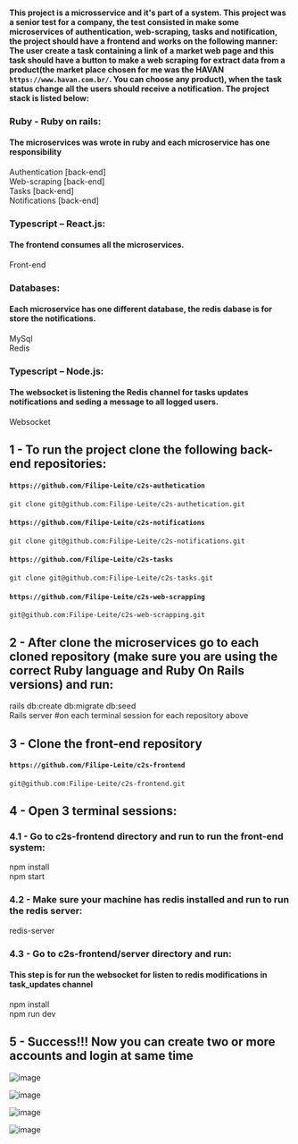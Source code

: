 #### This project is a microsservice and it's part of a system. This project was a senior test for a company, the test consisted in make some microservices of authentication, web-scraping, tasks and notification, the project should have a frontend and works on the following manner: The user create a task containing a link of a market web page and this task should have a button to make a web scraping for extract data from a product(the market place chosen for me was the HAVAN `https://www.havan.com.br/`. You can choose any product), when the task status change all the users should receive a notification. The project stack is listed below:

### Ruby - Ruby on rails:
#### The microservices was wrote in ruby and each microservice has one responsibility

Authentication [back-end] <br>
Web-scraping [back-end] <br>
Tasks [back-end] <br>
Notifications [back-end] <br>

### Typescript – React.js:
#### The frontend consumes all the microservices.

Front-end

### Databases:
#### Each microservice has one different database, the redis dabase is for store the notifications.

MySql <br>
Redis

### Typescript – Node.js:
#### The websocket is listening the Redis channel for tasks updates notifications and seding a message to all logged users.

Websocket

## 1 - To run the project clone the following back-end repositories:

#### `https://github.com/Filipe-Leite/c2s-authetication`

`git clone git@github.com:Filipe-Leite/c2s-authetication.git`

#### `https://github.com/Filipe-Leite/c2s-notifications`

`git clone git@github.com:Filipe-Leite/c2s-notifications.git`

#### `https://github.com/Filipe-Leite/c2s-tasks`

`git clone git@github.com:Filipe-Leite/c2s-tasks.git`

#### `https://github.com/Filipe-Leite/c2s-web-scrapping`

`git@github.com:Filipe-Leite/c2s-web-scrapping.git`

## 2 - After clone the microservices go to each cloned repository (make sure you are using the correct Ruby language and Ruby On Rails versions) and run:

rails db:create db:migrate db:seed <br>
Rails server #on each terminal session for each repository above

## 3 - Clone the front-end repository

#### `https://github.com/Filipe-Leite/c2s-frontend`

`git@github.com:Filipe-Leite/c2s-frontend.git`

## 4 - Open 3 terminal sessions:

### 4.1 - Go to c2s-frontend directory and run to run the front-end system:

npm install <br>
npm start

### 4.2 - Make sure your machine has redis installed and run to run the redis server:

redis-server

### 4.3 - Go to c2s-frontend/server directory and run:
#### This step is for run the websocket for listen to redis modifications in task_updates channel

npm install <br>
npm run dev

## 5 - Success!!! Now you can create two or more accounts and login at same time

![image](https://github.com/user-attachments/assets/a7aa6bca-6bb0-43ae-9e49-121abe7d0172)

![image](https://github.com/user-attachments/assets/b99113be-f98e-43e0-a3eb-8e4659e67452)

![image](https://github.com/user-attachments/assets/91bfa568-ce59-43c3-b8cd-cf9f57fea58b)

![image](https://github.com/user-attachments/assets/84e3caeb-286b-4633-ad29-2f7a165adba6)
